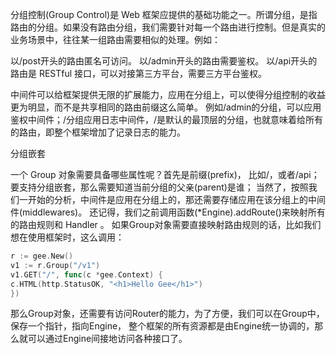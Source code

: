 分组控制(Group Control)是 Web 框架应提供的基础功能之一。所谓分组，是指路由的分组。如果没有路由分组，我们需要针对每一个路由进行控制。但是真实的业务场景中，往往某一组路由需要相似的处理。例如：

以/post开头的路由匿名可访问。
以/admin开头的路由需要鉴权。
以/api开头的路由是 RESTful 接口，可以对接第三方平台，需要三方平台鉴权。

中间件可以给框架提供无限的扩展能力，应用在分组上，可以使得分组控制的收益更为明显，而不是共享相同的路由前缀这么简单。
例如/admin的分组，可以应用鉴权中间件；/分组应用日志中间件，/是默认的最顶层的分组，也就意味着给所有的路由，即整个框架增加了记录日志的能力。

分组嵌套

一个 Group 对象需要具备哪些属性呢？首先是前缀(prefix)，
比如/，或者/api；要支持分组嵌套，那么需要知道当前分组的父亲(parent)是谁；
当然了，按照我们一开始的分析，中间件是应用在分组上的，那还需要存储应用在该分组上的中间件(middlewares)。
还记得，我们之前调用函数(*Engine).addRoute()来映射所有的路由规则和 Handler 。
如果Group对象需要直接映射路由规则的话，比如我们想在使用框架时，这么调用：

```go
r := gee.New()
v1 := r.Group("/v1")
v1.GET("/", func(c *gee.Context) {
c.HTML(http.StatusOK, "<h1>Hello Gee</h1>")
})
```

那么Group对象，还需要有访问Router的能力，为了方便，我们可以在Group中，保存一个指针，指向Engine，
整个框架的所有资源都是由Engine统一协调的，那么就可以通过Engine间接地访问各种接口了。